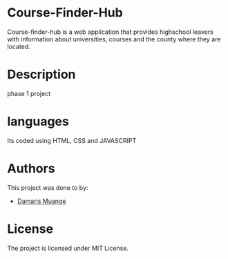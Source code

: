 # Course-Finder-Hub
Course-finder-hub is a web application  that provides highschool leavers with information about universities, courses and the  county where they are located.
# Description
phase 1 project
# languages
Its coded using HTML, CSS and JAVASCRIPT
# Authors
This project was done to by:
- [Damaris Muange](hhttps://ndush.github.io/Course-Finder-Hub/)

# License
The project is licensed under MIT License.


